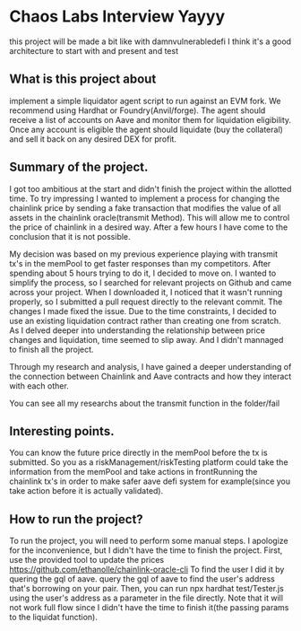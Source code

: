 # Chaos Labs Interview Yayyy
this project will be made a bit like with damnvulnerabledefi I think it's a good architecture to start with and present and test

## What is this project about
 implement a simple liquidator agent script to run against an EVM fork. We recommend using Hardhat or Foundry(Anvil/forge). The agent should receive a list of accounts on Aave and monitor them for liquidation eligibility. Once any account is eligible the agent should liquidate (buy the collateral) and sell it back on any desired DEX for profit.

## Summary of the project.
I got too ambitious at the start and didn't finish the project within the allotted time. 
To try impressing I wanted to implement a process for changing the chainlink price by sending a fake transaction that modifies the value of all assets in the chainlink oracle(transmit Method). This will allow me to control the price of chainlink in a desired way.
After a few hours I have come to the conclusion that it is not possible.

My decision was based on my previous experience playing with transmit tx's in the memPool to get faster responses than my competitors.
After spending about 5 hours trying to do it, I decided to move on.
I wanted to simplify the process, so I searched for relevant projects on Github and came across your project. When I downloaded it, I noticed that it wasn't running properly, so I submitted a pull request directly to the relevant commit. The changes I made fixed the issue.
Due to the time constraints, I decided to use an existing liquidation contract rather than creating one from scratch.
As I delved deeper into understanding the relationship between price changes and liquidation, time seemed to slip away.
And I didn't mannaged to finish all the project.

Through my research and analysis, I have gained a deeper understanding of the connection between Chainlink and Aave contracts and how they interact with each other.


You can see all my researchs about the transmit function in the folder/fail

## Interesting points.
You can know the future price directly in the memPool before the tx is submitted.
So you as a riskManagement/riskTesting platform could take the information from the memPool and take actions in frontRunning the chainlink tx's in order to make safer aave defi system for example(since you take action before it is actually validated).

## How to run the project?
To run the project, you will need to perform some manual steps.
I apologize for the inconvenience, but I didn't have the time to finish the project.
First, use the provided tool to update the prices https://github.com/ethanolle/chainlink-oracle-cli
To find the user I did it by quering the gql of aave.
query the gql of aave to find the user's address that's borrowing on your pair.
Then, you can run npx hardhat test/Tester.js using the user's address as a parameter in the file directly.
Note that it will not work full flow since I didn't have the time to finish it(the passing params to the liquidat function).

